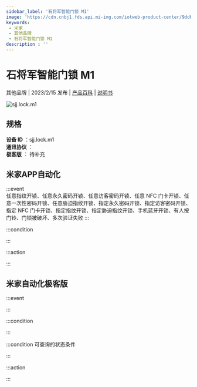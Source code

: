 ```yaml
---
sidebar_label: '石将军智能门锁 M1'
image: 'https://cdn.cnbj1.fds.api.mi-img.com/iotweb-product-center/9ddb694956512275d9c46d33f00b3851_1667996565753.png?GalaxyAccessKeyId=AKVGLQWBOVIRQ3XLEW&Expires=9223372036854775807&Signature=RyqIfQxDbd/u06dpZhn79IQsX40='
keywords: 
 - 米家
 - 其他品牌
 - 石将军智能门锁 M1
description : ''
---
```

# 石将军智能门锁 M1

其他品牌 | 2023/2/15 发布 | [产品百科](https://home.mi.com/webapp/content/baike/product/index.html?model=sjj.lock.m1/) | [说明书](https://home.mi.com/views/introduction.html?model=sjj.lock.m1&region=cn)

![sjj.lock.m1](https://cdn.cnbj1.fds.api.mi-img.com/iotweb-product-center/9ddb694956512275d9c46d33f00b3851_1667996565753.png?GalaxyAccessKeyId=AKVGLQWBOVIRQ3XLEW&Expires=9223372036854775807&Signature=RyqIfQxDbd/u06dpZhn79IQsX40=)

## 规格  
> 
**设备 ID** ：sjj.lock.m1  
**通讯协议** ：  
**极客版**  ： 待补充 


## 米家APP自动化  

:::event  
任意指纹开锁、任意永久密码开锁、任意访客密码开锁、任意 NFC 门卡开锁、任意一次性密码开锁、任意胁迫指纹开锁、指定永久密码开锁、指定访客密码开锁、指定 NFC 门卡开锁、指定指纹开锁、指定胁迫指纹开锁、手机蓝牙开锁、有人按门铃、门锁被破坏、多次验证失败
:::

:::condition  

:::

:::action   

:::

## 米家自动化极客版  

:::event  

:::

:::condition  

:::

:::condition 可查询的状态条件  

:::

:::action  

:::

        
